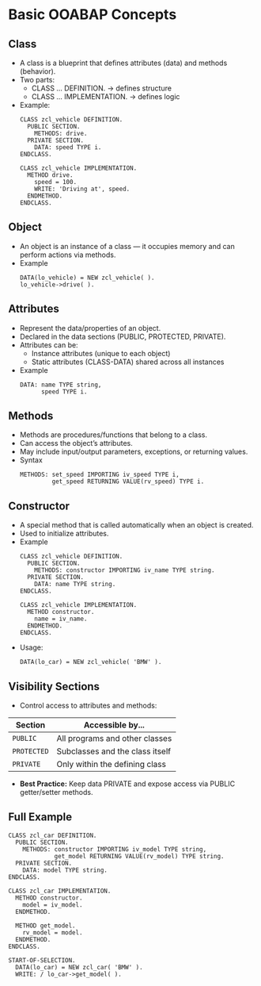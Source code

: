 # Basic OOABAP Concepts
## Class
- A class is a blueprint that defines attributes (data) and methods (behavior).
- Two parts:
  - CLASS ... DEFINITION. → defines structure
  - CLASS ... IMPLEMENTATION. → defines logic
- Example:
  ```abap
  CLASS zcl_vehicle DEFINITION.
    PUBLIC SECTION.
      METHODS: drive.
    PRIVATE SECTION.
      DATA: speed TYPE i.
  ENDCLASS.

  CLASS zcl_vehicle IMPLEMENTATION.
    METHOD drive.
      speed = 100.
      WRITE: 'Driving at', speed.
    ENDMETHOD.
  ENDCLASS.
  ```

## Object
- An object is an instance of a class — it occupies memory and can perform actions via methods.
- Example
  ```abap
  DATA(lo_vehicle) = NEW zcl_vehicle( ).
  lo_vehicle->drive( ).
  ```

## Attributes
- Represent the data/properties of an object.
- Declared in the data sections (PUBLIC, PROTECTED, PRIVATE).
- Attributes can be:
  - Instance attributes (unique to each object)
  - Static attributes (CLASS-DATA) shared across all instances 
- Example
  ```abap
  DATA: name TYPE string,
        speed TYPE i.
  ```

## Methods
- Methods are procedures/functions that belong to a class.
- Can access the object’s attributes.
- May include input/output parameters, exceptions, or returning values.
- Syntax
  ```abap
  METHODS: set_speed IMPORTING iv_speed TYPE i,
           get_speed RETURNING VALUE(rv_speed) TYPE i.
  ```

## Constructor
- A special method that is called automatically when an object is created.
- Used to initialize attributes.
- Example
  ```abap
  CLASS zcl_vehicle DEFINITION.
    PUBLIC SECTION.
      METHODS: constructor IMPORTING iv_name TYPE string.
    PRIVATE SECTION.
      DATA: name TYPE string.
  ENDCLASS.

  CLASS zcl_vehicle IMPLEMENTATION.
    METHOD constructor.
      name = iv_name.
    ENDMETHOD.
  ENDCLASS.
  ```
- Usage:
  ```abap
  DATA(lo_car) = NEW zcl_vehicle( 'BMW' ).
  ```

## Visibility Sections
- Control access to attributes and methods:

| Section     | Accessible by...                |
| ----------- | ------------------------------- |
| `PUBLIC`    | All programs and other classes  |
| `PROTECTED` | Subclasses and the class itself |
| `PRIVATE`   | Only within the defining class  |

- **Best Practice:** Keep data PRIVATE and expose access via PUBLIC getter/setter methods.

## Full Example
```abap
CLASS zcl_car DEFINITION.
  PUBLIC SECTION.
    METHODS: constructor IMPORTING iv_model TYPE string,
             get_model RETURNING VALUE(rv_model) TYPE string.
  PRIVATE SECTION.
    DATA: model TYPE string.
ENDCLASS.

CLASS zcl_car IMPLEMENTATION.
  METHOD constructor.
    model = iv_model.
  ENDMETHOD.

  METHOD get_model.
    rv_model = model.
  ENDMETHOD.
ENDCLASS.

START-OF-SELECTION.
  DATA(lo_car) = NEW zcl_car( 'BMW' ).
  WRITE: / lo_car->get_model( ).
```
